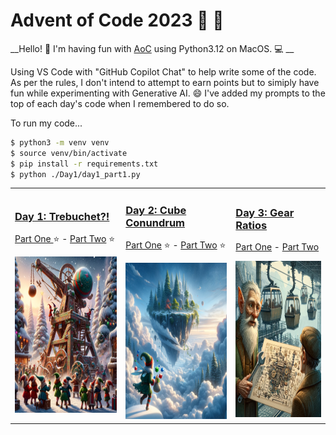 # Advent of Code 2023 :christmas_tree: :gift:

__Hello! :wave: I'm having fun with [AoC](https://adventofcode.com/) using Python3.12 on MacOS.  :computer: __

Using VS Code with "GitHub Copilot Chat" to help write some of the code. As per the rules, I don't intend to attempt to earn points but to simiply have fun while experimenting with Generative AI. :smile: I've added my prompts to the top of each day's code when I remembered to do so.

To run my code...

```bash
$ python3 -m venv venv
$ source venv/bin/activate
$ pip install -r requirements.txt
$ python ./Day1/day1_part1.py
```

<table>

<tr> <!-- New Row -->

<td>

### [Day 1: Trebuchet?!](./Day1/day1_overview.md)
[Part One ](./Day1/day1_part1.py) :star: - [Part Two](./Day1/day1_part2.py) :star:

<img src="./Day1/day1_DALLE.png"  width="250" height="250">

</td>

<td>

### [Day 2: Cube Conundrum](./Day2/day2_overview.md)

[Part One](./Day2/day2_part1.py) :star: - [Part Two](./Day2/day2_part2.py) :star:

<img src="./Day2/day2_DALLE.png"  width="250" height="250">

</td>

<td>

### [Day 3: Gear Ratios](./Day3/day3_overview.md)

[Part One](./Day3/day3_part1.py) - [Part Two](./Day3/day3_part2.py)

<img src="./Day3/day3_DALLE.png"  width="250" height="250">

</td>

</tr> <!-- End Row -->

</table>
